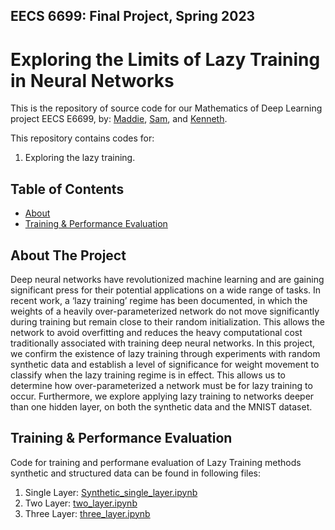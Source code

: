 ## EECS 6699: Final Project, Spring 2023
# Exploring the Limits of Lazy Training in Neural Networks

This is the repository of source code for our Mathematics of Deep Learning project EECS E6699,
by: [Maddie](https://theuselessweb.com/), [Sam](https://github.com/sdb2174), and [Kenneth](https://github.com/Kennethm-spec).

This repository contains codes for:

1. Exploring the lazy training.

<!-- TABLE OF CONTENTS -->
## Table of Contents

* [About](#about-the-project)
* [Training & Performance Evaluation](#about-the-project)

## About The Project

Deep neural networks have revolutionized machine learning and are gaining significant
press for their potential applications on a wide range of tasks. In recent work,
a ‘lazy training’ regime has been documented, in which the weights of a heavily
over-parameterized network do not move significantly during training but remain
close to their random initialization. This allows the network to avoid overfitting
and reduces the heavy computational cost traditionally associated with training deep
neural networks. In this project, we confirm the existence of lazy training through
experiments with random synthetic data and establish a level of significance for
weight movement to classify when the lazy training regime is in effect. This allows
us to determine how over-parameterized a network must be for lazy training to occur.
Furthermore, we explore applying lazy training to networks deeper than one hidden
layer, on both the synthetic data and the MNIST dataset.

## Training & Performance Evaluation

Code for training and performane evaluation of Lazy Training methods synthetic and structured data can be found in following files:

1. Single Layer:  [Synthetic_single_layer.ipynb](Synthetic_single_layer.ipynb)
2. Two Layer: [two_layer.ipynb](two_layer.ipynb)
3. Three Layer: [three_layer.ipynb](three_layer.ipynb)
